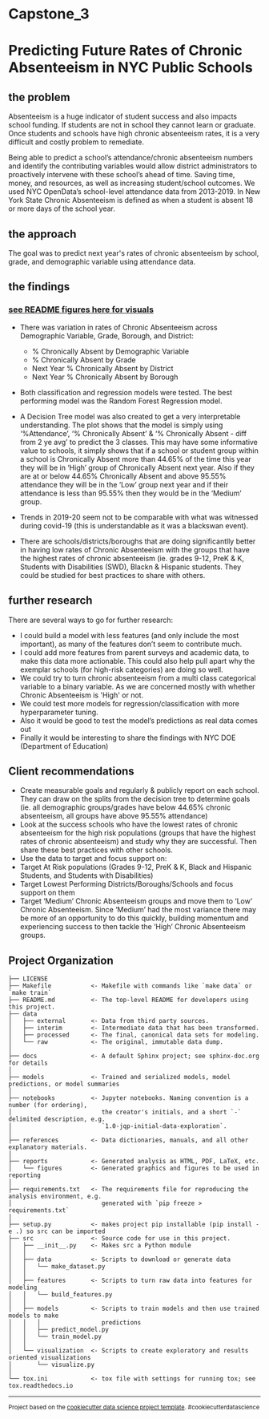 Capstone_3
==============================

# Predicting Future Rates of Chronic Absenteeism in NYC Public Schools

## the problem 

Absenteeism is a huge indicator of student success and also impacts school funding. If students are not in school they cannot learn or graduate. Once students and schools have high chronic absenteeism rates, it is a very difficult and costly problem to remediate. 

Being able to predict a school’s attendance/chronic absenteeism numbers and identify the contributing variables would allow district administrators to proactively intervene with these school’s ahead of time. Saving time, money, and resources, as well as increasing student/school outcomes. We used NYC OpenData’s school-level attendance data from 2013-2019. In New York State Chronic Absenteeism is defined as when a student is absent 18 or more days of the school year.

## the approach

The goal was to predict next year's rates of chronic absenteeism by school, grade, and demographic variable using attendance data.

## the findings
### [see README figures here for visuals](https://github.com/jjfrasca/Springboard/tree/main/Capstone_3/Capstone_3/reports/figures/README_figures)

- There was variation in rates of Chronic Absenteeism across Demographic Variable, Grade, Borough, and District:
    - % Chronically Absent by Demographic Variable
    - % Chronically Absent by Grade
    - Next Year % Chronically Absent by District
    - Next Year % Chronically Absent by Borough
    
- Both classification and regression models were tested. The best performing model was the Random Forest Regression model.

- A Decision Tree model was also created to get a very interpretable understanding. The plot shows that the model is simply using ‘%Attendance’,  ‘% Chronically Absent’ & ‘% Chronically Absent - diff from 2 ye avg’  to predict the 3 classes.  This may have some informative value to schools, it simply shows that if a school or student group within a school is Chronically Absent more than 44.65% of the time this year they will be in ‘High’ group of Chronically Absent next year. Also if they are at or below 44.65% Chronically Absent and above 95.55% attendance they will be in the ‘Low’ group next year and if their attendance is less than 95.55% then they would be in the ‘Medium’ group. 

- Trends in 2019-20 seem not to be comparable with what was witnessed during covid-19 (this is understandable as it was a blackswan event).

- There are schools/districts/boroughs that are doing significantlly better in having low rates of Chronic Absenteeism with the groups that have the highest rates of chronic absenteeism (ie. grades 9-12, PreK & K, Students with Disabilities (SWD), Blackn &  Hispanic students. They could be studied for best practices to share with others.



## further research

There are several ways to go for further research:

- I could build a model with less features (and only include the most important), as many of the features don’t seem to contribute much.
- I could add more features from parent surveys and academic data, to make this data more actionable. This could also help pull apart why the exemplar schools (for high-risk categories) are doing so well.
- We could try to turn chronic absenteeism from a multi class categorical variable to a binary variable. As we are concerned mostly with whether Chronic Absenteeism is 'High' or not.
- We could test more models for regression/classification with more hyperparameter tuning.
- Also it would be good to test the model’s predictions as real data comes out
- Finally it would be interesting to share the findings with NYC DOE (Department of Education)

## Client recommendations

- Create measurable goals and regularly & publicly report on each school. They can draw on the splits from the decision tree to determine goals (ie. all demographic groups/grades have below 44.65% chronic absenteeism, all groups have above 95.55% attendance)
- Look at the success schools who have the lowest rates of chronic absenteeism for the high risk populations (groups that have the highest rates of chronic absenteeism) and study why they are successful. Then share these best practices with other schools.
- Use the data to target and focus support on:
- Target At Risk populations (Grades 9-12, PreK & K, Black and Hispanic Students, and Students with Disabilities)
- Target Lowest Performing Districts/Boroughs/Schools and focus support on them
- Target ‘Medium’ Chronic Absenteeism groups and move them to ‘Low’ Chronic Absenteeism. Since ‘Medium’ had the most variance there may be more of an opportunity to do this quickly, building momentum and experiencing success to then tackle the ‘High’ Chronic Absenteeism groups.




Project Organization
------------

    ├── LICENSE
    ├── Makefile           <- Makefile with commands like `make data` or `make train`
    ├── README.md          <- The top-level README for developers using this project.
    ├── data
    │   ├── external       <- Data from third party sources.
    │   ├── interim        <- Intermediate data that has been transformed.
    │   ├── processed      <- The final, canonical data sets for modeling.
    │   └── raw            <- The original, immutable data dump.
    │
    ├── docs               <- A default Sphinx project; see sphinx-doc.org for details
    │
    ├── models             <- Trained and serialized models, model predictions, or model summaries
    │
    ├── notebooks          <- Jupyter notebooks. Naming convention is a number (for ordering),
    │                         the creator's initials, and a short `-` delimited description, e.g.
    │                         `1.0-jqp-initial-data-exploration`.
    │
    ├── references         <- Data dictionaries, manuals, and all other explanatory materials.
    │
    ├── reports            <- Generated analysis as HTML, PDF, LaTeX, etc.
    │   └── figures        <- Generated graphics and figures to be used in reporting
    │
    ├── requirements.txt   <- The requirements file for reproducing the analysis environment, e.g.
    │                         generated with `pip freeze > requirements.txt`
    │
    ├── setup.py           <- makes project pip installable (pip install -e .) so src can be imported
    ├── src                <- Source code for use in this project.
    │   ├── __init__.py    <- Makes src a Python module
    │   │
    │   ├── data           <- Scripts to download or generate data
    │   │   └── make_dataset.py
    │   │
    │   ├── features       <- Scripts to turn raw data into features for modeling
    │   │   └── build_features.py
    │   │
    │   ├── models         <- Scripts to train models and then use trained models to make
    │   │   │                 predictions
    │   │   ├── predict_model.py
    │   │   └── train_model.py
    │   │
    │   └── visualization  <- Scripts to create exploratory and results oriented visualizations
    │       └── visualize.py
    │
    └── tox.ini            <- tox file with settings for running tox; see tox.readthedocs.io


--------

<p><small>Project based on the <a target="_blank" href="https://drivendata.github.io/cookiecutter-data-science/">cookiecutter data science project template</a>. #cookiecutterdatascience</small></p>
